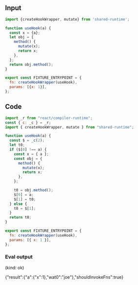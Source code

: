 
## Input

```javascript
import {createHookWrapper, mutate} from 'shared-runtime';

function useHook(a) {
  const x = {a};
  let obj = {
    method() {
      mutate(x);
      return x;
    },
  };
  return obj.method();
}

export const FIXTURE_ENTRYPOINT = {
  fn: createHookWrapper(useHook),
  params: [{x: 1}],
};

```

## Code

```javascript
import _r from "react/compiler-runtime";
const { c: _c } = _r;
import { createHookWrapper, mutate } from "shared-runtime";

function useHook(a) {
  const $ = _c(2);
  let t0;
  if ($[0] !== a) {
    const x = { a };
    const obj = {
      method() {
        mutate(x);
        return x;
      },
    };

    t0 = obj.method();
    $[0] = a;
    $[1] = t0;
  } else {
    t0 = $[1];
  }
  return t0;
}

export const FIXTURE_ENTRYPOINT = {
  fn: createHookWrapper(useHook),
  params: [{ x: 1 }],
};

```
      
### Eval output
(kind: ok) <div>{"result":{"a":{"x":1},"wat0":"joe"},"shouldInvokeFns":true}</div>